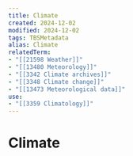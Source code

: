 ```yaml
---
title: Climate
created: 2024-12-02
modified: 2024-12-02
tags: TBSMetadata
alias: Climate
relatedTerm:
- "[[21598 Weather]]"
- "[[13480 Meteorology]]"
- "[[3342 Climate archives]]"
- "[[3348 Climate change]]"
- "[[13473 Meteorological data]]"
use:
- "[[3359 Climatology]]"
---
```

# Climate

